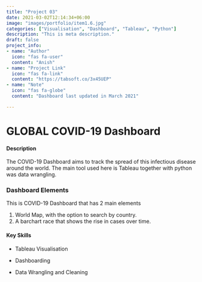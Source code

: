 ```yaml
---
title: "Project 03"
date: 2021-03-02T12:14:34+06:00
image: "images/portfolio/item1.6.jpg"
categories: ["Visualisation", "Dashboard", "Tableau", "Python"]
description: "This is meta description."
draft: false
project_info:
- name: "Author"
  icon: "fas fa-user"
  content: "Anish"
- name: "Project Link"
  icon: "fas fa-link"
  content: "https://tabsoft.co/3x45UEP"
- name: "Note"
  icon: "fas fa-globe"
  content: "Dashboard last updated in March 2021"

---
```

# GLOBAL COVID-19 Dashboard

#### Description
The COVID-19 Dashboard aims to track the spread of this infectious disease around the world. The main tool used here is Tableau together with python was data wrangling. 

### Dashboard Elements 
This is COVID-19 Dashboard that has 2 main elements
1. World Map, with the option to search by country. 
2. A barchart race that shows the rise in cases over time. 

#### Key Skills

- Tableau Visualisation

- Dashboarding

- Data Wrangling and Cleaning